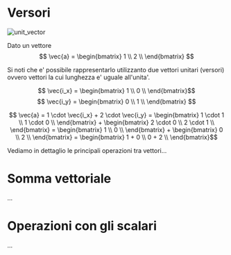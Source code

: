 # Versori  

![unit_vector](https://user-images.githubusercontent.com/7195133/217952745-789e717b-729f-4b32-b270-cc904edcf342.jpg)

Dato un vettore
$$
\vec{a} = \begin{bmatrix}
    1 \\
    2 \\
\end{bmatrix}
$$

Si noti che e' possibile rappresentarlo utilizzanto due vettori unitari (versori) ovvero vettori la cui lunghezza e' uguale all'unita'.  

$$
\vec{i_x} =  \begin{bmatrix}
    1 \\
    0 \\
\end{bmatrix}$$
$$
\vec{i_y} =  \begin{bmatrix}
    0 \\
    1 \\
\end{bmatrix}
$$

$$
\vec{a} = 1 \cdot \vec{i_x} + 2 \cdot \vec{i_y} = 
\begin{bmatrix}
    1 \cdot 1 \\
    1 \cdot 0 \\
\end{bmatrix} + 
\begin{bmatrix}
    2 \cdot 0 \\
    2 \cdot 1 \\
\end{bmatrix} = 
\begin{bmatrix}
    1 \\
    0 \\
\end{bmatrix} + 
\begin{bmatrix}
    0 \\
    2 \\
\end{bmatrix} = 
\begin{bmatrix}
    1 + 0 \\
    0 + 2 \\
\end{bmatrix}$$  

Vediamo in dettaglio le principali operazioni tra vettori...

# Somma vettoriale  
...

# Operazioni con gli scalari  
...  